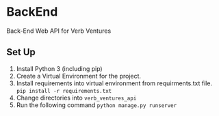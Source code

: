 # BackEnd
Back-End Web API for Verb Ventures

## Set Up
1. Install Python 3 (including pip)
2. Create a Virtual Environment for the project.
3. Install requirements into virtual environment from requirments.txt file. `pip install -r requirements.txt`
4. Change directories into `verb_ventures_api`
5. Run the following command `python manage.py runserver`
